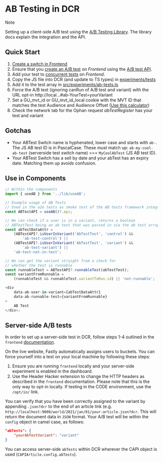 # AB Testing in DCR

> [!NOTE]
> Setting up a client-side A/B test using the [A/B Testing Library](https://github.com/guardian/csnx/tree/main/libs/%40guardian/ab-core). The library docs explain the integration and the API.

## Quick Start

1. [Create a switch in Frontend](https://github.com/guardian/frontend/blob/main/common/app/conf/switches/ABTestSwitches.scala)
1. Ensure that you [create an A/B test](https://github.com/guardian/frontend/tree/main/static/src/javascripts/projects/common/modules/experiments/tests) on _Frontend_ using the [A/B test API](https://github.com/guardian/csnx/tree/main/libs/%40guardian/ab-core#the-api).
1. Add your test to [concurrent tests](https://github.com/guardian/frontend/blob/main/static/src/javascripts/projects/common/modules/experiments/ab-tests.ts) on _Frontend_.
1. Copy the JS file into DCR (and update to TS types) in [experiments/tests](https://github.com/guardian/dotcom-rendering/blob/main/dotcom-rendering/src/experiments/ab-tests.ts)
1. Add it to the test array in [src/experiments/ab-tests.ts](https://github.com/guardian/dotcom-rendering/blob/main/dotcom-rendering/src/experiments/ab-tests.ts)
1. Force the A/B test (ignoring canRun of A/B test and variant) with the URL opt-in http://local...#ab-YourTest=yourVariant
1. Set a GU_mvt_id or GU_mvt_id_local cookie with the MVT ID that matches the test Audience and Audience Offset ([Use this calculator](https://ab-tests.netlify.app/))
1. Check the network tab for the Ophan request _abTestRegister_ has your test and variant

## Gotchas

-   Your ABTest Switch name is hyphenated, lower case and starts with `ab-`. The JS AB test ID is in PascalCase. These _must_ match up: `ab-my-cool-ab-test` (serverside test switch name) === `MyCoolAbTest` (JS AB test ID).
-   Your ABTest Switch has a sell by date and your abTest has an expiry date. Matching them up avoids confusion.

## Use in Components

```ts
// Within the components
import { useAB } from '../lib/useAB';

// Example usage of AB Tests
// Used in the e2e tests as smoke test of the AB tests framework integration
const ABTestAPI = useAB()?.api;

// We can check if a user is in a variant, returns a boolean
// ABTestTest being an ab test that was passed in via the ab test array
const abTestDataAttr =
	(ABTestAPI?.isUserInVariant('AbTestTest', 'control') &&
		'ab-test-control') ||
	(ABTestAPI?.isUserInVariant('AbTestTest', 'variant') &&
		'ab-test-variant') ||
	'ab-test-not-in-test';

// We can get the variant straight from a check for
// whether the test is runnable
const runnableTest = ABTestAPI?.runnableTest(abTestTest);
const variantFromRunnable =
	(runnableTest && runnableTest.variantToRun.id) || 'not-runnable';

<div
	data-ab-user-in-variant={abTestDataAttr}
	data-ab-runnable-test={variantFromRunnable}
>
	AB Test
</div>;
```

## Server-side A/B tests

In order to set up a server-side test in DCR, follow steps 1-4 outlined in the `frontend` [documentation](https://github.com/guardian/frontend/blob/main/docs/03-dev-howtos/01-ab-testing.md#write-a-server-side-test).

On the live website, Fastly automatically assigns users to buckets. You can force yourself into a test on your local machine by following these steps:

1. Ensure you are running `frontend` locally and your server-side experiment is enabled in the dashboard.
2. Use the Header Hacker extension to change the HTTP headers as described in the `frontend` documentation. Please note that this is the only way to opt-in locally. If testing in the CODE environment, use the `/opt/in/` link.

You can verify that you have been correctly assigned to the variant by appending `.json?dcr` to the end of an article link (e.g. `http://localhost:9000/world/2021/jan/01/your-article.json?dcr`. This will return the document data in `JSON` format. Your A/B test will be within the `config` object in camel case, as follows:

```json
"abTests": {
	"yourAbTestVariant": "variant"
}
```

You can access server-side `abTests` within DCR wherever the CAPI object is used (`CAPIArticle.config.abTests`).
